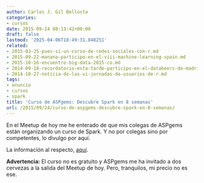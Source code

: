 ```yaml
---
author: Carlos J. Gil Bellosta
categories:
- cursos
date: 2015-09-24 08:13:42+00:00
draft: false
lastmod: '2025-04-06T18:49:31.848251'
related:
- 2015-03-25-pues-si-un-curso-de-redes-sociales-con-r.md
- 2015-09-22-manana-participo-en-el-viii-machine-learning-spain.md
- 2015-10-16-encuentro-big-data-2015-co.md
- 2014-09-18-recordatorio-esta-tarde-participo-en-el-databeers-de-madrid.md
- 2014-10-27-noticia-de-las-vi-jornadas-de-usuarios-de-r.md
tags:
- anuncio
- cursos
- spark
title: 'Curso de ASPgems: Descubre Spark en 8 semanas'
url: /2015/09/24/curso-de-aspgems-descubre-spark-en-8-semanas/
---
```


En el Meetup de hoy me he enterado de que mis colegas de ASPgems están organizando un curso de Spark. Y no por colegas sino por competentes, lo divulgo por aquí.

La información al respecto, [aquí](https://aspgems.com/servicios/descubre-spark-en-8-semanas).

**Advertencia:** El curso no es gratuito y ASPgems me ha invitado a dos cervezas a la salida del Meetup de hoy. Pero, tranquilos, mi precio no es ese.